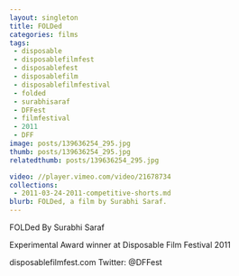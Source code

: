 ```yaml
---
layout: singleton
title: FOLDed
categories: films
tags:
 - disposable
 - disposablefilmfest
 - disposablefest
 - disposablefilm
 - disposablefilmfestival
 - folded
 - surabhisaraf
 - DFFest
 - filmfestival
 - 2011
 - DFF
image: posts/139636254_295.jpg
thumb: posts/139636254_295.jpg
relatedthumb: posts/139636254_295.jpg

video: //player.vimeo.com/video/21678734
collections:
 - 2011-03-24-2011-competitive-shorts.md
blurb: FOLDed, a film by Surabhi Saraf.
---
```


FOLDed
By Surabhi Saraf

Experimental Award winner at Disposable Film Festival 2011

disposablefilmfest.com
Twitter: @DFFest